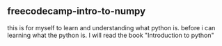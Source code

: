 ## freecodecamp-intro-to-numpy
this is for myself to learn and understanding what python is.
before i can learning what the python is. I will read the book "Introduction to python"
